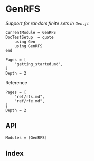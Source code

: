 # GenRFS


*Support for random finite sets in `Gen.jl`*


```@meta
CurrentModule = GenRFS
DocTestSetup  = quote
    using Gen
    using GenRFS
end
```
```@contents
Pages = [
    "getting_started.md",
]
Depth = 2
```

Reference
```@contents
Pages = [
    "ref/rfs.md",
    "ref/rfe.md",
]
Depth = 2
```


## API

```@autodocs
Modules = [GenRFS]
```



## Index

```@index
```

